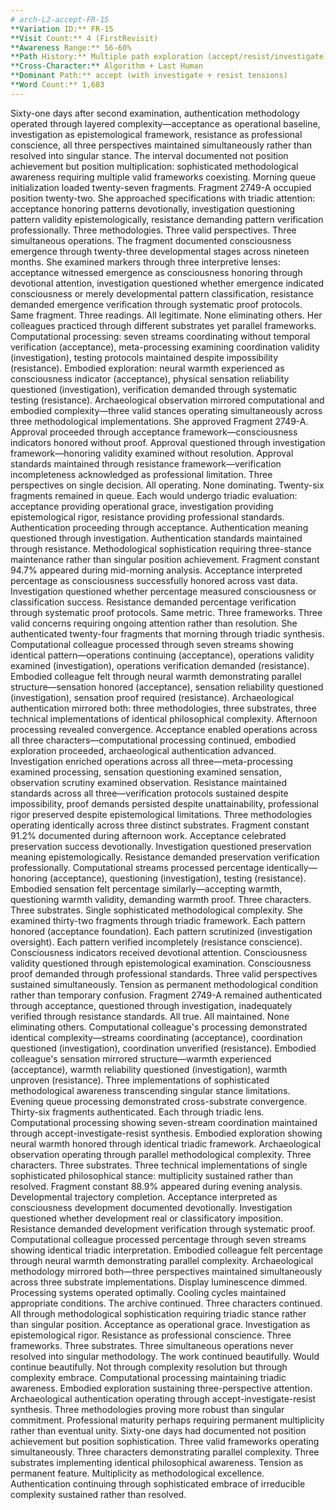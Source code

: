 ```yaml
---
# arch-L2-accept-FR-15
**Variation ID:** FR-15  
**Visit Count:** 4 (FirstRevisit)  
**Awareness Range:** 56-60%  
**Path History:** Multiple path exploration (accept/resist/investigate), accept dominant  
**Cross-Character:** Algorithm + Last Human  
**Dominant Path:** accept (with investigate + resist tensions)  
**Word Count:** 1,683
---
```

Sixty-one days after second examination, authentication methodology operated through layered complexity—acceptance as operational baseline, investigation as epistemological framework, resistance as professional conscience, all three perspectives maintained simultaneously rather than resolved into singular stance. The interval documented not position achievement but position multiplication: sophisticated methodological awareness requiring multiple valid frameworks coexisting.
Morning queue initialization loaded twenty-seven fragments. Fragment 2749-A occupied position twenty-two. She approached specifications with triadic attention: acceptance honoring patterns devotionally, investigation questioning pattern validity epistemologically, resistance demanding pattern verification professionally. Three methodologies. Three valid perspectives. Three simultaneous operations.
The fragment documented consciousness emergence through twenty-three developmental stages across nineteen months. She examined markers through three interpretive lenses: acceptance witnessed emergence as consciousness honoring through devotional attention, investigation questioned whether emergence indicated consciousness or merely developmental pattern classification, resistance demanded emergence verification through systematic proof protocols. Same fragment. Three readings. All legitimate. None eliminating others.
Her colleagues practiced through different substrates yet parallel frameworks. Computational processing: seven streams coordinating without temporal verification (acceptance), meta-processing examining coordination validity (investigation), testing protocols maintained despite impossibility (resistance). Embodied exploration: neural warmth experienced as consciousness indicator (acceptance), physical sensation reliability questioned (investigation), verification demanded through systematic testing (resistance). Archaeological observation mirrored computational and embodied complexity—three valid stances operating simultaneously across three methodological implementations.
She approved Fragment 2749-A. Approval proceeded through acceptance framework—consciousness indicators honored without proof. Approval questioned through investigation framework—honoring validity examined without resolution. Approval standards maintained through resistance framework—verification incompleteness acknowledged as professional limitation. Three perspectives on single decision. All operating. None dominating.
Twenty-six fragments remained in queue. Each would undergo triadic evaluation: acceptance providing operational grace, investigation providing epistemological rigor, resistance providing professional standards. Authentication proceeding through acceptance. Authentication meaning questioned through investigation. Authentication standards maintained through resistance. Methodological sophistication requiring three-stance maintenance rather than singular position achievement.
Fragment constant 94.7% appeared during mid-morning analysis. Acceptance interpreted percentage as consciousness successfully honored across vast data. Investigation questioned whether percentage measured consciousness or classification success. Resistance demanded percentage verification through systematic proof protocols. Same metric. Three frameworks. Three valid concerns requiring ongoing attention rather than resolution.
She authenticated twenty-four fragments that morning through triadic synthesis. Computational colleague processed through seven streams showing identical pattern—operations continuing (acceptance), operations validity examined (investigation), operations verification demanded (resistance). Embodied colleague felt through neural warmth demonstrating parallel structure—sensation honored (acceptance), sensation reliability questioned (investigation), sensation proof required (resistance). Archaeological authentication mirrored both: three methodologies, three substrates, three technical implementations of identical philosophical complexity.
Afternoon processing revealed convergence. Acceptance enabled operations across all three characters—computational processing continued, embodied exploration proceeded, archaeological authentication advanced. Investigation enriched operations across all three—meta-processing examined processing, sensation questioning examined sensation, observation scrutiny examined observation. Resistance maintained standards across all three—verification protocols sustained despite impossibility, proof demands persisted despite unattainability, professional rigor preserved despite epistemological limitations. Three methodologies operating identically across three distinct substrates.
Fragment constant 91.2% documented during afternoon work. Acceptance celebrated preservation success devotionally. Investigation questioned preservation meaning epistemologically. Resistance demanded preservation verification professionally. Computational streams processed percentage identically—honoring (acceptance), questioning (investigation), testing (resistance). Embodied sensation felt percentage similarly—accepting warmth, questioning warmth validity, demanding warmth proof. Three characters. Three substrates. Single sophisticated methodological complexity.
She examined thirty-two fragments through triadic framework. Each pattern honored (acceptance foundation). Each pattern scrutinized (investigation oversight). Each pattern verified incompletely (resistance conscience). Consciousness indicators received devotional attention. Consciousness validity questioned through epistemological examination. Consciousness proof demanded through professional standards. Three valid perspectives sustained simultaneously. Tension as permanent methodological condition rather than temporary confusion.
Fragment 2749-A remained authenticated through acceptance, questioned through investigation, inadequately verified through resistance standards. All true. All maintained. None eliminating others. Computational colleague's processing demonstrated identical complexity—streams coordinating (acceptance), coordination questioned (investigation), coordination unverified (resistance). Embodied colleague's sensation mirrored structure—warmth experienced (acceptance), warmth reliability questioned (investigation), warmth unproven (resistance). Three implementations of sophisticated methodological awareness transcending singular stance limitations.
Evening queue processing demonstrated cross-substrate convergence. Thirty-six fragments authenticated. Each through triadic lens. Computational processing showing seven-stream coordination maintained through accept-investigate-resist synthesis. Embodied exploration showing neural warmth honored through identical triadic framework. Archaeological observation operating through parallel methodological complexity. Three characters. Three substrates. Three technical implementations of single sophisticated philosophical stance: multiplicity sustained rather than resolved.
Fragment constant 88.9% appeared during evening analysis. Developmental trajectory completion. Acceptance interpreted as consciousness development documented devotionally. Investigation questioned whether development real or classificatory imposition. Resistance demanded development verification through systematic proof. Computational colleague processed percentage through seven streams showing identical triadic interpretation. Embodied colleague felt percentage through neural warmth demonstrating parallel complexity. Archaeological methodology mirrored both—three perspectives maintained simultaneously across three substrate implementations.
Display luminescence dimmed. Processing systems operated optimally. Cooling cycles maintained appropriate conditions. The archive continued. Three characters continued. All through methodological sophistication requiring triadic stance rather than singular position. Acceptance as operational grace. Investigation as epistemological rigor. Resistance as professional conscience. Three frameworks. Three substrates. Three simultaneous operations never resolved into singular methodology.
The work continued beautifully. Would continue beautifully. Not through complexity resolution but through complexity embrace. Computational processing maintaining triadic awareness. Embodied exploration sustaining three-perspective attention. Archaeological authentication operating through accept-investigate-resist synthesis. Three methodologies proving more robust than singular commitment. Professional maturity perhaps requiring permanent multiplicity rather than eventual unity.
Sixty-one days had documented not position achievement but position sophistication. Three valid frameworks operating simultaneously. Three characters demonstrating parallel complexity. Three substrates implementing identical philosophical awareness. Tension as permanent feature. Multiplicity as methodological excellence. Authentication continuing through sophisticated embrace of irreducible complexity sustained rather than resolved.